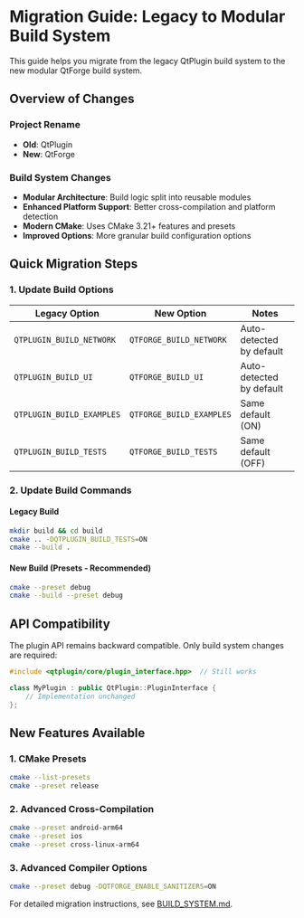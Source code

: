# Migration Guide: Legacy to Modular Build System

This guide helps you migrate from the legacy QtPlugin build system to the new modular QtForge build system.

## Overview of Changes

### Project Rename
- **Old**: QtPlugin
- **New**: QtForge

### Build System Changes
- **Modular Architecture**: Build logic split into reusable modules
- **Enhanced Platform Support**: Better cross-compilation and platform detection
- **Modern CMake**: Uses CMake 3.21+ features and presets
- **Improved Options**: More granular build configuration options

## Quick Migration Steps

### 1. Update Build Options

| Legacy Option | New Option | Notes |
|---------------|------------|-------|
| `QTPLUGIN_BUILD_NETWORK` | `QTFORGE_BUILD_NETWORK` | Auto-detected by default |
| `QTPLUGIN_BUILD_UI` | `QTFORGE_BUILD_UI` | Auto-detected by default |
| `QTPLUGIN_BUILD_EXAMPLES` | `QTFORGE_BUILD_EXAMPLES` | Same default (ON) |
| `QTPLUGIN_BUILD_TESTS` | `QTFORGE_BUILD_TESTS` | Same default (OFF) |

### 2. Update Build Commands

#### Legacy Build
```bash
mkdir build && cd build
cmake .. -DQTPLUGIN_BUILD_TESTS=ON
cmake --build .
```

#### New Build (Presets - Recommended)
```bash
cmake --preset debug
cmake --build --preset debug
```

## API Compatibility

The plugin API remains backward compatible. Only build system changes are required:

```cpp
#include <qtplugin/core/plugin_interface.hpp>  // Still works

class MyPlugin : public QtPlugin::PluginInterface {
    // Implementation unchanged
};
```

## New Features Available

### 1. CMake Presets
```bash
cmake --list-presets
cmake --preset release
```

### 2. Advanced Cross-Compilation
```bash
cmake --preset android-arm64
cmake --preset ios
cmake --preset cross-linux-arm64
```

### 3. Advanced Compiler Options
```bash
cmake --preset debug -DQTFORGE_ENABLE_SANITIZERS=ON
```

For detailed migration instructions, see [BUILD_SYSTEM.md](BUILD_SYSTEM.md).

